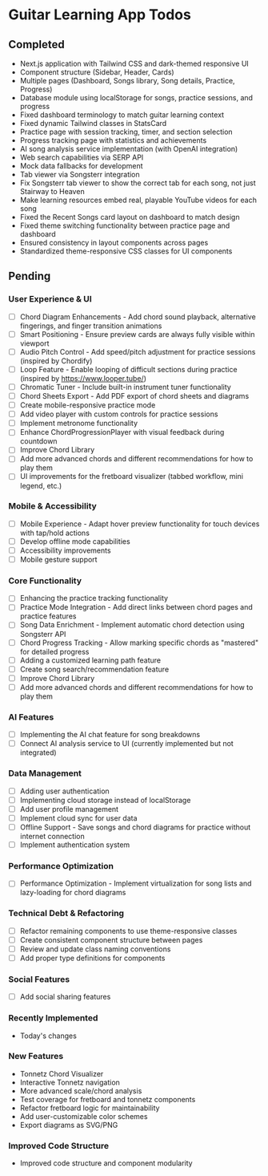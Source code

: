 # Guitar Learning App Todos

## Completed
- Next.js application with Tailwind CSS and dark-themed responsive UI
- Component structure (Sidebar, Header, Cards)
- Multiple pages (Dashboard, Songs library, Song details, Practice, Progress)
- Database module using localStorage for songs, practice sessions, and progress
- Fixed dashboard terminology to match guitar learning context
- Fixed dynamic Tailwind classes in StatsCard
- Practice page with session tracking, timer, and section selection
- Progress tracking page with statistics and achievements
- AI song analysis service implementation (with OpenAI integration)
- Web search capabilities via SERP API
- Mock data fallbacks for development
- Tab viewer via Songsterr integration
- Fix Songsterr tab viewer to show the correct tab for each song, not just Stairway to Heaven
- Make learning resources embed real, playable YouTube videos for each song
- Fixed the Recent Songs card layout on dashboard to match design
- Fixed theme switching functionality between practice page and dashboard
- Ensured consistency in layout components across pages
- Standardized theme-responsive CSS classes for UI components

## Pending

### User Experience & UI
- [ ] Chord Diagram Enhancements - Add chord sound playback, alternative fingerings, and finger transition animations
- [ ] Smart Positioning - Ensure preview cards are always fully visible within viewport
- [ ] Audio Pitch Control - Add speed/pitch adjustment for practice sessions (inspired by Chordify)
- [ ] Loop Feature - Enable looping of difficult sections during practice (inspired by https://www.looper.tube/)
- [ ] Chromatic Tuner - Include built-in instrument tuner functionality
- [ ] Chord Sheets Export - Add PDF export of chord sheets and diagrams
- [ ] Create mobile-responsive practice mode
- [ ] Add video player with custom controls for practice sessions
- [ ] Implement metronome functionality
- [ ] Enhance ChordProgressionPlayer with visual feedback during countdown
- [ ] Improve Chord Library
- [ ] Add more advanced chords and different recommendations for how to play them
- [ ] UI improvements for the fretboard visualizer (tabbed workflow, mini legend, etc.)

### Mobile & Accessibility
- [ ] Mobile Experience - Adapt hover preview functionality for touch devices with tap/hold actions
- [ ] Develop offline mode capabilities
- [ ] Accessibility improvements
- [ ] Mobile gesture support

### Core Functionality
- [ ] Enhancing the practice tracking functionality
- [ ] Practice Mode Integration - Add direct links between chord pages and practice features
- [ ] Song Data Enrichment - Implement automatic chord detection using Songsterr API
- [ ] Chord Progress Tracking - Allow marking specific chords as "mastered" for detailed progress
- [ ] Adding a customized learning path feature
- [ ] Create song search/recommendation feature
- [ ] Improve Chord Library
- [ ] Add more advanced chords and different recommendations for how to play them

### AI Features
- [ ] Implementing the AI chat feature for song breakdowns
- [ ] Connect AI analysis service to UI (currently implemented but not integrated)

### Data Management
- [ ] Adding user authentication
- [ ] Implementing cloud storage instead of localStorage
- [ ] Add user profile management
- [ ] Implement cloud sync for user data
- [ ] Offline Support - Save songs and chord diagrams for practice without internet connection
- [ ] Implement authentication system

### Performance Optimization
- [ ] Performance Optimization - Implement virtualization for song lists and lazy-loading for chord diagrams

### Technical Debt & Refactoring
- [ ] Refactor remaining components to use theme-responsive classes
- [ ] Create consistent component structure between pages
- [ ] Review and update class naming conventions
- [ ] Add proper type definitions for components

### Social Features
- [ ] Add social sharing features

### Recently Implemented
- Today's changes

### New Features
- Tonnetz Chord Visualizer
- Interactive Tonnetz navigation
- More advanced scale/chord analysis
- Test coverage for fretboard and tonnetz components
- Refactor fretboard logic for maintainability
- Add user-customizable color schemes
- Export diagrams as SVG/PNG

### Improved Code Structure
- Improved code structure and component modularity